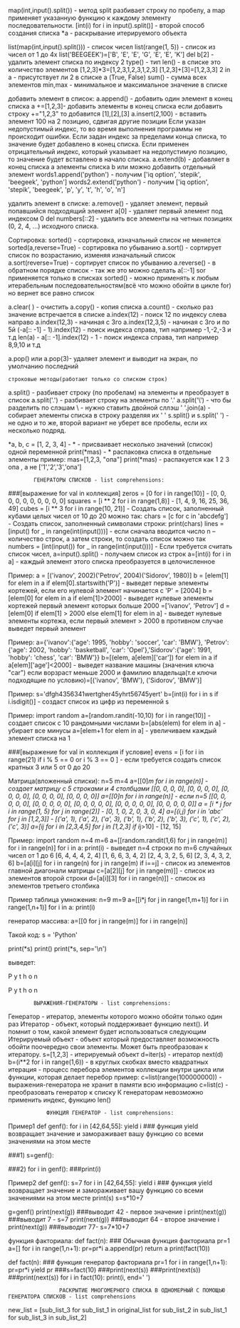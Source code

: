 map(int,input().split()) - метод split разбивает строку по пробелу,
а map применяет указанную функцию к каждому элементу последовательности.
[int(i) for i in input().split()] - второй способ создания списка
*a - раскрывание итерируемого объекта

list(map(int,input().split())) - список чисел
list(range(1, 5)) - список из чисел от 1 до 4х
list('BEEGEEK')=['B', 'E', 'E', 'G', 'E', 'E', 'K']
del b[2] - удалить элемент списка по индексу 2
type() - тип
len() - в списке это количество элементов
[1,2,3]*3=[1,2,3,1,2,3,1,2,3]
[1,2,3]+[3]=[1,2,3,3]
2 in a - присутствует ли 2 в списке а (True, False)
sum() - сумма всех элементов
min,max - минимальное и максимальное значение в списке


добавить элемент в список:
a.append() - добавить один элемент в конец списка
a +=[1,2,3]- добавить элементы в конец списка
если добавить строку +="1,2,3" то добавится [1],[2],[3]
a.insert(2,100) - вставить элемент 100 на 2 позицию, сдвигая другие позиции
Если указан недопустимый индекс, то во время выполнения программы не происходит ошибки.
Если задан индекс за пределами конца списка, то значение будет добавлено в конец списка.
Если применен отрицательный индекс, который указывает на недопустимую позицию,
то значение будет вставлено в начало списка.
a.extend(b) - добавляет в конец списка a элементы списка b или можно добавить отдельный элемент
words1.append('python') - получим ['iq option', 'stepik', 'beegeek', 'python']
words2.extend('python') -  получим ['iq option', 'stepik', 'beegeek', 'p', 'y', 't', 'h', 'o', 'n']

удалить элемент в списке:
a.remove() - удаляет элемент, первый попавшийся подходящий элемент a[0] - удаляет первый элемент под индексом 0
del numbers[::2] - удалить все элементы на четных позициях (0, 2, 4, ...) исходного списка.

Сортировка:
sorted() - сортировка, изначальный список не меняется
sorted(a,reverse=True) - сортировка по убыванию
a.sort() - сортирует список по возрастанию, изменяя изначальный список
a.sort(reverse=True) - сортирует список по убыванию
a.reverse() -  в обратном порядке список  - так же это можно сделать a[::-1]
sor применяется только в списках
sorted() - можно применять к любым итерабельным последовательностям(всё что можно обойти в цикле for) но вернет все равно список

a.clear( ) - очистить
a.copy() - копия списка
a.count() - сколько раз значение встречается в списке
a.index(12) - поиск 12 по индексу слева направо
a.index(12,3) - начиная с 3го
a.index(12,3,5) - начиная с 3го и по 5й
(-a[:: -1] - 1).index(12) - поиск индекса справа, тип например -1,-2,-3 и т.д
len(a) - a[:: -1].index(12) - 1 - поиск индекса справа, тип например 8,9,10 и т.д

a.pop() или a.pop(3)- удаляет элемент и выводит на экран, по умолчанию последний

    строковые методы(работают только со списком строк)
a.split() - разбивает строку (по пробелам) на элементы и преобразует в список
a.split('.')  - разбивает строку на элементы по '.'
a.split('\\') - что бы разделить по слэшам \ - нужно ставить двойной сллэш
' '.join(a) - собирает элементы списка в строку разделяя их ' '
s.split() и s.split(' ') - не одно и то же, второй вариант не уберет все пробелы, если их несколько подряд.

*a, b, c = [1, 2, 3, 4]   - * - присваивает несколько значений (список) одной переменной
print(*mas) - * распаковка списка в отдельные элементы
пример:
mas=[1,2,3, "опа"]
print(*mas) - распакуется как 1 2 3 опа , а не ['1','2','3','опа']


            ГЕНЕРАТОРЫ СПИСКОВ - list comprehensions:

###[выражение for val in коллекция]
zeros = [0 for i in range(10)] - [0, 0, 0, 0, 0, 0, 0, 0, 0, 0]
squares = [i ** 2 for i in range(1,8)] - [1, 4, 9, 16, 25, 36, 49]
cubes = [i ** 3 for i in range(10, 21)] - Создать список, заполненный кубами целых чисел от 10 до 20 можно так:
chars = [c for c in 'abcdefg'] - Создать список, заполненный символами строки:
print(chars)
lines = [input() for _ in range(int(input()))] - если сначала вводится число n – количество строк, а затем строки,
то создать список можно так
numbers = [int(input()) for _ in range(int(input()))] - Если требуется считать список чисел,
a=input().split() - получаем список из строк
a=[int(i) for i in a] - каждый элемент этого списка преобразуется в целочисленное

Пример:
a = [('ivanov', 2002)('Petrov', 2004)('Sidorov', 1980)]
b = [elem[1] for elem in a if elem[0].startswith('P')] - выведет первые элементы кортежей, если его нулевой элемент начинается с 'P' = [2004]
b = [elem[0] for elem in a if elem[1]>2000] - выведет нулевые элементы кортежей первый элемент которых больше 2000 =['ivanov', 'Petrov']
d = [elem[0] if elem[1] > 2000 else elem[1] for elem in a] - выведет нулевые элементы кортежа, если первый элемент > 2000 в противном случае выведет первый элемент

Пример:
a={'ivanov':{'age': 1995, 'hobby': 'soccer', 'car': 'BMW'}, 'Petrov':{'age': 2002, 'hobby': 'basketball', 'car': 'Opel'},'Sidorov':{'age': 1991, 'hobby': 'chess', 'car': 'BMW'}}
b=[(elem, a[elem]['car']) for elem in a if a[elem]['age']<2000] - выведет название машины (значения ключа "car") если ворзраст меньше 2000
и фамилию владельца(т.е ключи подходящие по условию)=[('ivanov', 'BMW'), ('Sidorov', 'BMW')]

Пример:
s='dfgh4356341wertgher45yhrt56745yert'
b=[int(i) for i in s if i.isdigit()] - создаст список из цифр из переменной s

Пример:
import random
a=[random.randit(-10,10) for i in range(10)] - создает список с 10 рандомными числами
b=[abs(elem) for elem in a] - убирает все минусы
a=[elem+1 for elem in a] - увеличиваем каждый элемент списка на 1

###[выражение for val in коллекция if условие]
evens = [i for i in range(21) if i % 5 == 0 or i % 3 == 0 ] - если требуется создать список кратных 3 или 5 от 0 до 20

Матрица(вложенный списки):
n=5
m=4
a=[[0]*m for i in range(n)] - создает  матрицу с 5 строками и 4 столбцами [[0, 0, 0, 0], [0, 0, 0, 0], [0, 0, 0, 0], [0, 0, 0, 0], [0, 0, 0, 0]]
a=[[0]*n for i in range(n)] - если n=5 [[0, 0, 0, 0, 0], [0, 0, 0, 0, 0], [0, 0, 0, 0, 0], [0, 0, 0, 0, 0], [0, 0, 0, 0, 0]]
a = [i * j for i in range(1, 5) for j in range(2)] - [0, 1, 0, 2, 0, 3, 0, 4]
a=[(i,j) for i in 'abc' for j in [1,2,3]] - [('a', 1), ('a', 2), ('a', 3), ('b', 1), ('b', 2), ('b', 3), ('c', 1), ('c', 2), ('c', 3)]
a=[i*j for i in [2,3,4,5] for j in [1,2,3] if i*j>10] - [12, 15]

Пример:
import random
n=4
m=6
a=[[random.randit(1,6) for j in range(m)] for i in range(n)]
for i in a:
    print(i)  - выведет n=4 строки по m=6 случайных чисел от 1 до 6
[6, 4, 4, 4, 2, 4]
[1, 6, 6, 3, 4, 2]
[2, 4, 3, 2, 5, 6]
[2, 3, 4, 3, 2, 6]
b=[a[i][j] for i in range(n) for j in range(m) if i==j] - список из элементов главной диагонали матрицы
с=[a[2][j] for j in range(m)]] - список из элементов второй строки
d=[a[i][3] for i in range(n)]] - список из элементов третьего столбика

Пример таблица умножения:
n=9
m=9
a=[[i*j for j in range(1,m+1)] for i in range(1,n+1)]
for i in a:
    print(i)

генератор массива:
a=[[0 for j in range(m)] for i in range(n)]

Такой код:
s = 'Python'

print(*s)
print()
print(*s, sep='\n')

выведет:

P y t h o n

P
y
t
h
o
n

            ВЫРАЖЕНИЯ-ГЕНЕРАТОРЫ - list comprehensions:
Генератор - итератор, элементы которого можно обойти только один раз
Итератор - объект, который поддерживает функцию next(). И помнит о том, какой элемент будет использоваться следующим
Итерируемый объект - объект который предоставляет возможность обойти поочередно свои элементы. Может быть преобразован к итератору.
s=[1,2,3] - итерируемый объект
d=iter(s) - итератор
next(d)
b=(i**2 for i in range(1,6)) - в круглых скобках вместо квадратных
итерация - процесс перебора элементов коллекции внутри цикла или функции, которая делает перебор
пример:
c=list(range(100000000)) - выражения-генератора не хранит в памяти всю информацию
c=list(c) - преобразовать генератор к списку
К генераторам невозможно применить индекс, функцию len()

                ФУНКЦИЯ ГЕНЕРАТОР - list comprehensions:
Пример1
def genf():
    for i in [42,64,55]:
        yield i ### функция yield возвращает значение и замораживает вашу функцию со всеми значениями на этом месте

###1) s=genf():

###2) for i in genf():
     ###print(i)


Пример2
def genf():
    s=7
    for i in [42,64,55]:
        yield i ### функция yield возвращает значение и замораживает вашу функцию со всеми значениями на этом месте
        print(s)
        s=s*10+7

g=genf()
print(next(g)) ###выводит 42 - первое значение i
print(next(g)) ###выводит 7 - s=7
print(next(g)) ###выводит 64 - второе значение i
print(next(g)) ###выводит 77- s=7*10+7

функция факториала:
def fact(n):  ### Обычная функция факториала
    pr=1
    a=[]
    for i in range(1,n+1):
        pr=pr*i
        a.append(pr)
    return a
print(fact(10))


def fact(n):  ### функция генератор факториала
    pr=1
    for i in range(1,n+1):
        pr=pr*i
        yield pr
###s=fact(10)
###print(next(s))
###print(next(s))
###print(next(s))
for i in fact(10):
    print(i, end=' ')

                    РАСКРЫТИЕ МНОГОМЕРНОГО СПИСКА В ОДНОМЕРНЫЙ С ПОМОЩЬЮ ГЕНЕРАТОРА СПИСКОВ - list comprehensions
new_list  = [sub_list_3 for sub_list_1 in original_list for sub_list_2 in sub_list_1 for sub_list_3 in sub_list_2]

